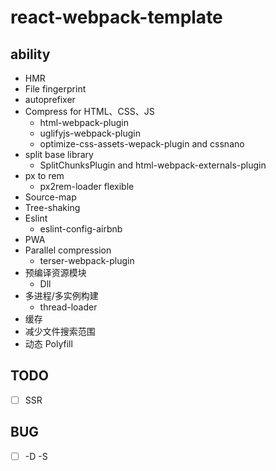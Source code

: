 # react-webpack-template

## ability

- HMR
- File fingerprint
- autoprefixer
- Compress for HTML、CSS、JS
  - html-webpack-plugin
  - uglifyjs-webpack-plugin
  - optimize-css-assets-wepack-plugin and cssnano
- split base library
  - SplitChunksPlugin and html-webpack-externals-plugin
- px to rem
  - px2rem-loader flexible
- Source-map
- Tree-shaking
- Eslint
  - eslint-config-airbnb
- PWA
- Parallel compression
  - terser-webpack-plugin
- 预编译资源模块
  - Dll
- 多进程/多实例构建
  - thread-loader
- 缓存
- 减少文件搜索范围
- 动态 Polyfill

## TODO

- [ ] SSR

## BUG

- [ ] -D -S
